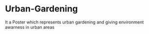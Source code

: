 # Urban-Gardening
It a Poster which represents urban gardening and giving environment awarness in urban areas
